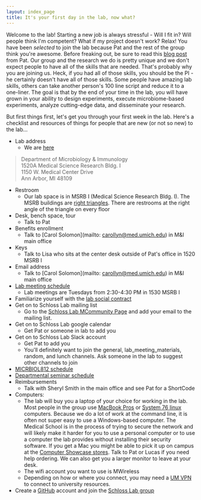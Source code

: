 ```yaml
---
layout: index_page
title: It's your first day in the lab, now what?
---
```


Welcome to the lab! Starting a new job is always stressful - Will I fit in? Will people think I'm competent? What if my project doesn't work? Relax! You have been *selected* to join the lab because Pat and the rest of the group think you're awesome. Before freaking out, be sure to read this [blog post](http://blog.mothur.org/2016/01/04/Suck-until-you-dont/) from Pat. Our group and the research we do is pretty unique and we don't expect people to have all of the skills that are needed. That's probably why you are joining us. Heck, if you had all of those skills, you should be the PI - he certainly doesn't have all of those skills. Some people have amazing lab skills, others can take another person's 100 line script and reduce it to a one-liner. The goal is that by the end of your time in the lab, you will have grown in your ability to design experiments, execute microbiome-based experiments, analyze cutting-edge data, and disseminate your research.

But first things first, let's get you through your first week in the lab. Here's a checklist and resources of things for people that are new (or not so new) to the lab...

* Lab address
	* We are [here](https://maps.studentlife.umich.edu/building/medical-sciences-research-bldg-i)
> Department of Microbiology & Immunology  
> 1520A Medical Science Research Bldg. I  
> 1150 W. Medical Center Drive  
> Ann Arbor, MI 48109  
* Restroom
	* Our lab space is in MSRB I (Medical Science Research Bldg. I). The MSRB buildings are [right triangles](http://mathworld.wolfram.com/IsoscelesRightTriangle.html). There are restrooms at the right angle of the triangle on every floor
* Desk, bench space, tour
  * Talk to Pat
* Benefits enrollment
  * Talk to [Carol Solomon](mailto: carollyn@med.umich.edu) in M&I main office
* Keys
  * Talk to Lisa who sits at the center desk outside of Pat's office in 1520 MSRB I
* Email address
  * Talk to [Carol Solomon](mailto: carollyn@med.umich.edu) in M&I main office
* [Lab meeting schedule](schedule.html)
  * Lab meetings are Tuesdays from 2:30-4:30 PM in 1530 MSRB I
* Familiarize yourself with the [lab social contract](social_contract.html)
* Get on to Schloss Lab mailing list
  * Go to the [Schloss Lab MCommunity Page](https://mcommunity.umich.edu/#group:schlosslab) and add your email to the mailing list.
* Get on to Schloss Lab google calendar
	* Get Pat or someone in lab to add you
* Get on to Schloss Lab Slack account
	* Get Pat to add you
	* You'll definitely want to join the general, lab_meeting_materials, random, and lunch channels. Ask someone in the lab to suggest other channels to join
* [MICRBIOL812 schedule](https://medicine.umich.edu/dept/microbiology-immunology/students/seminars.htm)
* [Departmental seminar schedule](https://medicine.umich.edu/dept/microbiology-immunology/tags/Seminars)
* Reimbursements
  * Talk with Sheryl Smith in the main office and see Pat for a ShortCode
* Computers:
	* The lab will buy you a laptop of your choice for working in the lab. Most people in the group use [MacBook Pros](https://its.umich.edu/miworkspace/about/standard-hardware-software/mac-hardware) or [System 76 linux](https://system76.com) computers. Because we do a lot of work at the command line, it is often not super easy to use a Windows-based computer. The Medical School is in the process of trying to secure the network and will likely make it harder for you to use a personal computer or to use a computer the lab provides without installing their security software. If you get a Mac you might be able to pick it up on campus at the [Computer Showcase stores](https://computershowcase.umich.edu). Talk to Pat or Lucas if you need help ordering. We can also get you a larger monitor to leave at your desk.
	* The wifi account you want to use is MWireless
	* Depending on how or where you connect, you may need a [UM VPN](https://its.umich.edu/enterprise/wifi-networks/vpn) to connect to university resources.
* Create a [GitHub](http://www.github.com) account and join the [Schloss Lab group](http://www.github.com/SchlossLab)
